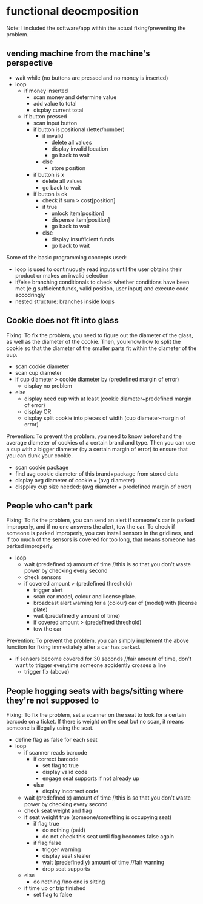 # functional deocmposition

Note: I included the software/app within the actual fixing/preventing the problem.

## vending machine from the machine's perspective

- wait while (no buttons are pressed and no money is inserted)
- loop 
	- if money inserted
		- scan money and determine value
		- add value to total 
		- display current total
	- if button pressed
		- scan input button
		- if button is positional (letter/number)
			- if invalid
				- delete all values
				- display invalid location
				- go back to wait
			- else
				- store position
		- if button is x
			- delete all values
			- go back to wait
		- if button is ok
			- check if sum > cost[position]
			- if true
				- unlock item[position]
				- dispense item[position]
				- go back to wait
			- else
				- display insufficient funds
				- go back to wait

Some of the basic programming concepts used:
- loop is used to continuously read inputs until the user obtains their product or makes an invalid selection
- if/else branching conditionals to check whether conditions have been met (e.g sufficient funds, valid position, user input) and execute code accodringly
- nested structure: branches inside loops

## Cookie does not fit into glass

Fixing: To fix the problem, you need to figure out the diameter of the glass, as well as the diameter of the cookie. Then, you know how to split the cookie so that the diameter of the smaller parts fit within the diameter of the cup.

- scan cookie diameter 
- scan cup diameter 
- if cup diameter > cookie diameter by (predefined margin of error)
	- display no problem
- else
	- display need cup with at least (cookie diameter+predefined margin of error)
	- display OR
	- display split cookie into pieces of width (cup diameter-margin of error)

Prevention: To prevent the problem, you need to know beforehand the average diameter of cookies of a certain brand and type. Then you can use a cup with a bigger diameter (by a certain margin of error) to ensure that you can dunk your cookie. 

- scan cookie package
- find avg cookie diameter of this brand+package from stored data
- display avg diameter of cookie = (avg diameter)
- dispplay cup size needed: (avg diameter + predefined margin of error)

## People who can't park

Fixing: To fix the problem, you can send an alert if someone's car is parked improperly, and if no one answers the alert, tow the car. To check if someone is parked improperly, you can install sensors in the gridlines, and if too much of the sensors is covered for too long, that means someone has parked improperly. 

- loop
	- wait (predefined x) amount of time //this is so that you don't waste power by checking every second
	- check sensors
	- if covered amount > (predefined threshold)
		- trigger alert
		- scan car model, colour and license plate.
		- broadcast alert warning for a (colour) car of (model) with (license plate)
		- wait (predefined y amount of time)
		- if covered amount > (predefined threshold)
		- tow the car
		
Prevention: To prevent the problem, you can simply implement the above function for fixing immediately after a car has parked.

- if sensors become covered for 30 seconds //fair amount of time, don't want to trigger everytime someone accidently crosses a line
	- trigger fix (above)
	
## People hogging seats with bags/sitting where they're not supposed to

Fixing: To fix the problem, set a scanner on the seat to look for a certain barcode on a ticket. If there is weight on the seat but no scan, it means someone is illegally using the seat. 

- define flag as false for each seat
- loop 
	- if scanner reads barcode
		- if correct barcode
			- set flag to true
			- display valid code
			- engage seat supports if not already up 
		- else
			- display incorrect code
	- wait (predefined x) amount of time //this is so that you don't waste power by checking every second
	- check seat weight and flag
	- if seat weight true (someone/something is occupying seat)
		- if flag true
			- do nothing (paid)
			- do not check this seat until flag becomes false again
		- if flag false
			- trigger warning
			- display seat stealer
			- wait (predefined y) amount of time //fair warning
			- drop seat supports
	- else
		- do nothing //no one is sitting 
	- if time up or trip finished
		- set flag to false
		
